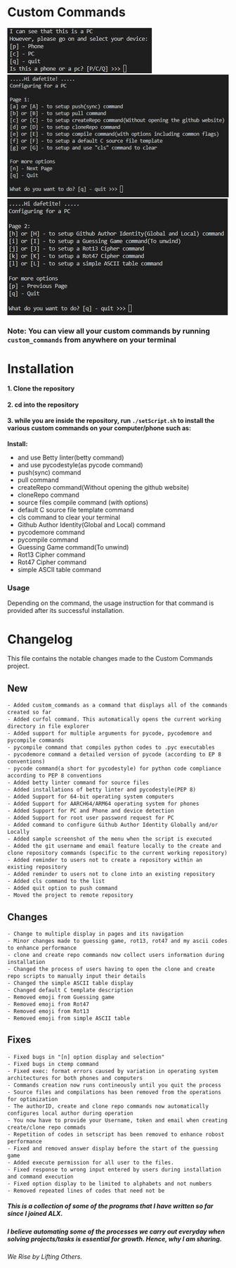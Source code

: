 # Custom Commands

![Device check Image](.intro.jpg)
![Main menu page 1](.main_menu.jpg)
![Main menu page 2](.main_menu2.jpg)

### Note: **You can view all your custom commands by running `custom_commands` from anywhere on your terminal**

# Installation

#### **1. Clone the repository**
#### **2. cd into the repository**
#### **3. while you are inside the repository, run `./setScript.sh` to install the various custom commands on your computer/phone such as:**

**Install:**
 * and use Betty linter(betty command)
 * and use pycodestyle(as pycode command)
 * push(sync) command
 * pull command
 * createRepo command(Without opening the github website)
 * cloneRepo command
 * source files compile command (with options)
 * default C source file template command
 * cls command to clear your terminal
 * Github Author Identity(Global and Local) command
 * pycodemore command
 * pycompile command
 * Guessing Game command(To unwind)
 * Rot13 Cipher command
 * Rot47 Cipher command
 * simple ASCII table command


### Usage

Depending on the command, the usage instruction for that command is provided after its successful installation.


# Changelog
This file contains the notable changes made to the Custom Commands project.

## New
	- Added custom_commands as a command that displays all of the commands created so far
	- Added curfol command. This automatically opens the current working directory in file explorer
	- Added support for multiple arguments for pycode, pycodemore and pycompile commands
	- pycompile command that compiles python codes to .pyc executables
	- pycodemore command a detailed version of pycode (according to EP 8 conventions)
	- pycode command(a short for pycodestyle) for python code compliance according to PEP 8 conventions
	- Added betty linter command for source files
	- Added installations of betty linter and pycodestyle(PEP 8)
	- Added Support for 64-bit operating system computers
	- Added Support for AARCH64/ARM64 operating system for phones
	- Added Support for PC and Phone and device detection
	- Added Support for root user password request for PC
	- Added command to configure Github Author Identity Globally and/or Locally
	- Added sample screenshot of the menu when the script is executed
	- Added the git username and email feature locally to the create and clone repository commands (specific to the current working repository)
	- Added reminder to users not to create a repository within an existing repository
	- Added reminder to users not to clone into an existing repository
    - Added cls command to the list
	- Added quit option to push command
    - Moved the project to remote repository


## Changes
	- Change to multiple display in pages and its navigation
	- Minor changes made to guessing game, rot13, rot47 and my ascii codes to enhance performance
	- clone and create repo commands now collect users information during installation
	- Changed the process of users having to open the clone and create repo scripts to manually input their details
    - Changed the simple ASCII table display
	- Changed default C template description
	- Removed emoji from Guessing game
	- Removed emoji from Rot47
	- Removed emoji from Rot13
	- Removed emoji from simple ASCII table


## Fixes
	- Fixed bugs in "[n] option display and selection"
	- Fixed bugs in ctemp command
	- Fixed exec: format errors caused by variation in operating system architectures for both phones and computers
	- Commands creation now runs contineously until you quit the process
	- Source files and compilations has been removed from the operations for optimization
	- The authorID, create and clone repo commands now automatically configures local author during operation
	- You now have to provide your Username, token and email when creating create/clone repo commads
	- Repetition of codes in setscript has been removed to enhance robost performance 
	- Fixed and removed answer display before the start of the guessing game
	- Added execute permission for all user to the files.
    - Fixed response to wrong input entered by users during installation and command execution
    - Fixed option display to be limited to alphabets and not numbers
	- Removed repeated lines of codes that need not be




##### This is a collection of some of the programs that I have written so far since I joined ALX.
##### I believe automating some of the processes we carry out everyday when solving projects/tasks is essential for growth. Hence, why I am sharing.

###### We Rise by Lifting Others.
